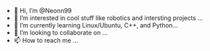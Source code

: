 - 👋 Hi, I’m @Neonn99
- 👀 I’m interested in cool stuff like robotics and intersting projects ...
- 🌱 I’m currently learning Linux/Ubuntu, C++, and Python...
- 💞️ I’m looking to collaborate on ...
- 📫 How to reach me ...

<!---
Neonn99/Neonn99 is a ✨ special ✨ repository because its `README.md` (this file) appears on your GitHub profile.
You can click the Preview link to take a look at your changes.
--->
